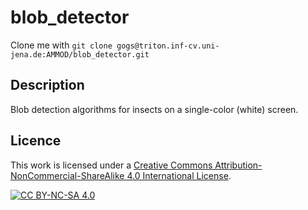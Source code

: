 # blob_detector

Clone me with `git clone gogs@triton.inf-cv.uni-jena.de:AMMOD/blob_detector.git`

## Description
Blob detection algorithms for insects on a single-color (white) screen.

## Licence
This work is licensed under a
[Creative Commons Attribution-NonCommercial-ShareAlike 4.0 International License][cc-by-nc-sa].

[![CC BY-NC-SA 4.0][cc-by-nc-sa-image]][cc-by-nc-sa]

[cc-by-nc-sa]: http://creativecommons.org/licenses/by-nc-sa/4.0/
[cc-by-nc-sa-image]: https://licensebuttons.net/l/by-nc-sa/4.0/88x31.png
